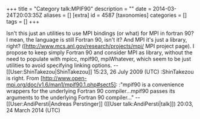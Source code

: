 +++
title = "Category talk:MPIF90"
description = ""
date = 2014-03-24T20:03:35Z
aliases = []
[extra]
id = 4587
[taxonomies]
categories = []
tags = []
+++

Isn't this just an utilities to use MPI bindings (or what) for MPI in fortran 90? I mean, the language is still Fortran 90, isn't it? And MPI it's just a library, right? ([http://www.mcs.anl.gov/research/projects/mpi/ MPI project page). I propose to keep simply Fortran 90 and consider MPI as library, without the need to populate with mpicc, mpif90, mpiWhatever, which seem to be just utilities to avoid specifying linking options. --[[User:ShinTakezou|ShinTakezou]] 15:23, 26 July 2009 (UTC)
:ShinTakezou is right. From [http://www.open-mpi.org/doc/v1.6/man1/mpif90.1.php#sect5]:
:"mpif90 is a convenience wrappers for the underlying Fortran 90 compiler...mpif90 passes its arguments to the underlying Fortran 90 compiler..." --[[User:AndiPersti|Andreas Perstinger]] ([[User talk:AndiPersti|talk]]) 20:03, 24 March 2014 (UTC)
